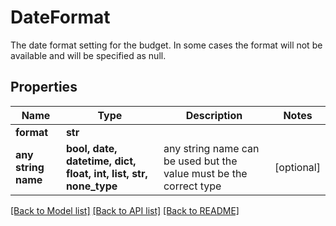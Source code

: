 # DateFormat

The date format setting for the budget.  In some cases the format will not be available and will be specified as null.

## Properties
Name | Type | Description | Notes
------------ | ------------- | ------------- | -------------
**format** | **str** |  | 
**any string name** | **bool, date, datetime, dict, float, int, list, str, none_type** | any string name can be used but the value must be the correct type | [optional]

[[Back to Model list]](../README.md#documentation-for-models) [[Back to API list]](../README.md#documentation-for-api-endpoints) [[Back to README]](../README.md)


